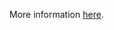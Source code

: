 More information [here](https://docs.bridgecrew.io/docs/ensure-that-the-audit-log-maxbackup-argument-is-set-to-10-or-as-appropriate).
